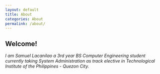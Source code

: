 ```yaml
---
layout: default
title: About
categories: About
permalink: /about/
---
```

## Welcome!  

_I am Samuel Lacanilao a 3rd year BS Computer Engineering student currently taking System Administration as track elective in Technological Institute of the Philippines - Quezon City._

